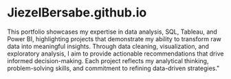 # JiezelBersabe.github.io

This portfolio showcases my expertise in data analysis, SQL, Tableau, and Power BI, highlighting projects that demonstrate my ability to transform raw data into meaningful insights. Through data cleaning, visualization, and exploratory analysis, I aim to provide actionable recommendations that drive informed decision-making. Each project reflects my analytical thinking, problem-solving skills, and commitment to refining data-driven strategies."
